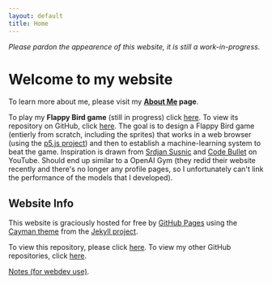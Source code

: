 ```yaml
---
layout: default
title: Home
---
```


*Please pardon the appearence of this website, it is still a work-in-progress.* 
# Welcome to my website 

To learn more about me, please visit my **[About Me](./about) page**. 

To play my **Flappy Bird game** (still in progress) click [here](flappy). To view its repository on GitHub, click [here](https://github.com/alecthekulak/flappy). The goal is to design a Flappy Bird game (entierly from scratch, including the sprites) that works in a web browser (using the [p5.js project](https://p5js.org/)) and then to establish a machine-learning system to beat the game. Inspiration is drawn from [Srdjan Susnic](https://www.youtube.com/user/ssusnic) and [Code Bullet](https://www.youtube.com/channel/UC0e3QhIYukixgh5VVpKHH9Q) on YouTube. Should end up similar to a OpenAI Gym (they redid their website recently and there's no longer any profile pages, so I unfortunately can't link the performance of the models that I developed). 


## Website Info 
This website is graciously hosted for free by [GitHub Pages](https://pages.github.com/) using the [Cayman theme](https://github.com/pages-themes/cayman) from the [Jekyll project](https://pages.github.com/themes/). 

To view this repository, please click [here](https://github.com/alecthekulak/alecthekulak.github.io). To view my other GitHub repositories, click [here](https://github.com/alecthekulak?tab=repositories). 




[Notes (for webdev use)](./notes).
